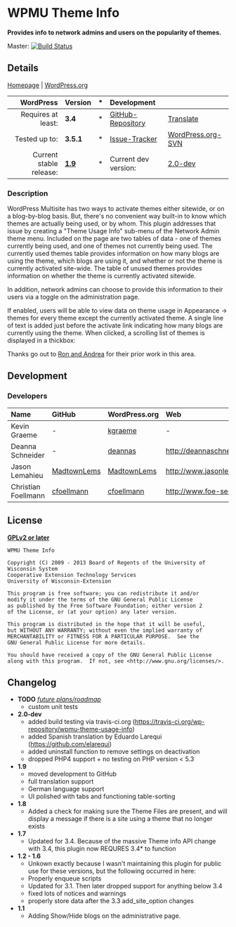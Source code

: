 # WPMU Theme Info 
__Provides info to network admins and users on the popularity of themes.__

Master: [![Build Status](https://travis-ci.org/wp-repository/wpmu-theme-usage-info.png?branch=master)](https://travis-ci.org/wp-repository/wpmu-theme-usage-info)

## Details
[Homepage][1.1] | [WordPress.org][1.2]

| WordPress					| Version			| *		| Development				|					|
| ----:						| :----				| :---: | :----						| :----				|
| Requires at least:		| __3.4__			| *		| [GitHub-Repository][1.3]	| [Translate][1.7]	|
| Tested up to:				| __3.5.1__			| *		| [Issue-Tracker][1.4]		| [WordPress.org-SVN][1.6] |
| Current stable release:	| __[1.9][1.5]__	| *		| Current dev version:		| [2.0-dev][1.8]	|

[1.1]: https://github.com/wp-repository/wpmu-theme-usage-info
[1.2]: http://wordpress.org/extend/plugins/wpmu-theme-usage-info/
[1.3]: https://github.com/wp-repository/wpmu-theme-usage-info
[1.4]: https://github.com/wp-repository/wpmu-theme-usage-info/issues
[1.5]: https://github.com/wp-repository/wpmu-theme-usage-info/archive/1.9.zip
[1.6]: http://plugins.trac.wordpress.org/browser/wpmu-theme-usage-info/
[1.7]: https://translate.foe-services.de/projects/cets-theme-info
[1.8]: https://github.com/wp-repository/wpmu-theme-usage-info/archive/master.zip

### Description
WordPress Multisite has two ways to activate themes either sitewide, or on a blog-by-blog basis. But, there's no convenient way built-in to know which 
themes are actually being used, or by whom. This plugin addresses that issue by creating a "Theme Usage Info" sub-menu of the Network Admin theme menu. 
Included on the page are two tables of data - one of themes currently being used, and one of themes not currently being used. The currently used themes 
table provides information on how many blogs are using the theme, which blogs are using it, and whether or not the theme is currently activated site-wide. 
The table of unused themes provides information on whether the theme is currently activated sitewide.

In addition, network admins can choose to provide this information to their users via a toggle on the administration page.

If enabled, users will be able to view data on theme usage in Appearance -> themes for every theme except the currently activated theme. A single line 
of text is added just before the activate link indicating how many blogs are currently using the theme. When clicked, a scrolling list of themes is displayed in a thickbox:

Thanks go out to <a href="http://wpmututorials.com/plugins/wordpress-mu-theme-stats/">Ron and Andrea</a> for their prior work in this area.


## Development
### Developers
| Name					| GitHub				| WordPress.org			| Web									| Status				|
| :----					| :----					| :----					| :----									| ----:					|
| Kevin Graeme			| -						| [kgraeme][2.1.2]		| -										| Inactive				|
| Deanna Schneider		| -						| [deannas][2.2.2]		| http://deannaschneider.wordpress.com/ | Inactive				|
| Jason Lemahieu		| [MadtownLems][2.3.1]	| [MadtownLems][2.3.2]	| http://www.jasonlemahieu.com/			| Inactive				|
| Christian Foellmann	| [cfoellmann][2.4.1]	| [cfoellmann][2.4.2]	| http://www.foe-services.de			| Current maintainer	|

[2.1.2]: http://profiles.wordpress.org/kgraeme/
[2.2.2]: http://profiles.wordpress.org/DeannaS/
[2.3.1]: https://github.com/MadtownLems
[2.3.2]: http://profiles.wordpress.org/MadtownLems/
[2.4.1]: https://github.com/cfoellmann
[2.4.2]: http://profiles.wordpress.org/cfoellmann


## License
__[GPLv2 or later](http://www.gnu.org/licenses/gpl-2.0.html)__

	WPMU Theme Info

	Copyright (C) 2009 - 2013 Board of Regents of the University of Wisconsin System
	Cooperative Extension Technology Services
	University of Wisconsin-Extension

	This program is free software; you can redistribute it and/or
	modify it under the terms of the GNU General Public License
	as published by the Free Software Foundation; either version 2
	of the License, or (at your option) any later version.

	This program is distributed in the hope that it will be useful,
	but WITHOUT ANY WARRANTY; without even the implied warranty of
	MERCHANTABILITY or FITNESS FOR A PARTICULAR PURPOSE.  See the
	GNU General Public License for more details.

	You should have received a copy of the GNU General Public License
	along with this program.  If not, see <http://www.gnu.org/licenses/>.


## Changelog
* __TODO__ _[future plans/roadmap][4.1]_
	* custom unit tests
* __2.0-dev__
	* added build testing via travis-ci.org (https://travis-ci.org/wp-repository/wpmu-theme-usage-info)
	* added Spanish translation by Eduardo Larequi (https://github.com/elarequi)
	* added uninstall function to remove settings on deactivation
	* dropped PHP4 support + no testing on PHP version < 5.3
* __1.9__
	* moved development to GitHub
	* full translation support
	* German language support
	* UI polished with tabs and functioning table-sorting
* __1.8__
	* Added a check for making sure the Theme Files are present, and will display a message if there is a site using a theme that no longer exists
* __1.7__
	* Updated for 3.4. Because of the massive Theme info API change with 3.4, this plugin now REQURES 3.4* to function
* __1.2 - 1.6__
	* Unkown exactly because I wasn't maintaining this plugin for public use for these versions, but the following occurred in here:
	* Properly enqueue scripts
	* Updated for 3.1.  Then later dropped support for anything below 3.4
	* fixed lots of notices and warnings
	* properly store data after the 3.3 add_site_option changes
* __1.1__
	* Adding Show/Hide blogs on the administrative page.

[4.1]: ../../issues